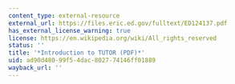 ```yaml
---
content_type: external-resource
external_url: https://files.eric.ed.gov/fulltext/ED124137.pdf
has_external_license_warning: true
license: https://en.wikipedia.org/wiki/All_rights_reserved
status: ''
title: '*Introduction to TUTOR (PDF)*'
uid: ad90d480-99f5-4dac-8027-74146ff01889
wayback_url: ''
---
```

